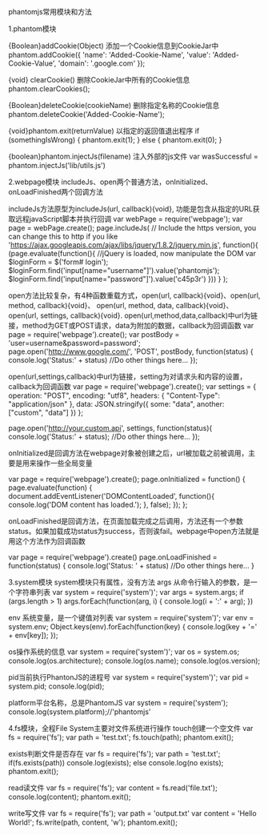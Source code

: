 phantomjs常用模块和方法

1.phantom模块

{Boolean}addCookie(Object) 添加一个Cookie信息到CookieJar中  
phantom.addCookie({
	'name': 'Added-Cookie-Name',
	'value': 'Added-Cookie-Value',
	'domain': '.google.com'
});

{void} clearCookie() 删除CookieJar中所有的Cookie信息
phantom.clearCookies();

{Boolean}deleteCookie(cookieName) 删除指定名称的Cookie信息
phantom.deleteCookie('Added-Cookie-Name');

{void}phantom.exit(returnValue) 以指定的返回值退出程序
if (somethingIsWrong) {
	phantom.exit(1);
} else {
	phantom.exit(0);
}

{boolean}phantom.injectJs(filename) 注入外部的js文件
var wasSuccessful = phantom.injectJs('lib/utils.js')


2.webpage模块
includeJs、open两个普通方法，onInitialized、onLoadFinished两个回调方法

includeJs方法原型为includeJs(url, callback){void},
功能是包含从指定的URL获取远程javaScript脚本并执行回调
var webPage = require('webpage');
var page = webPage.create();
page.includeJs(
	// Include the https version, you can change this to http if you like
	'https://ajax.googleapis.com/ajax/libs/jquery/1.8.2/jquery.min.js',
	function(){
	(page.evaluate(function(){
	//jQuery is loaded, now manipulate the DOM
	var $loginForm = $('form# login');
	$loginForm.find('input[name="username"]').value('phantomjs');
	$loginForm.find('input[name="password"]').value('c45p3r')
	}))
}
);

open方法比较复杂，有4种函数重载方式，open(url, callback){void}、open(url, method, callback){void}、 open(url, method, data, callback){void}、open(url, settings, callback){void}.
open(url,method,data,callback)中url为链接，method为GET或POST请求，data为附加的数据，callback为回调函数
var page = require('webpage').create();
var postBody = 'user=username&password=password';
page.open('http://www.google.com/', 'POST', postBody, function(status) {
	console.log('Status:' + status)
	//Do other things here...
});

open(url,settings,callback)中url为链接，setting为对请求头和内容的设置，callback为回调函数
var page = require('webpage').create();
var settings = {
	operation: "POST",
	encoding: "utf8",
	headers: {
	"Content-Type": "application/json"
},
data: JSON.stringify({
	some: "data",
	another: ["custom", "data"]
})
};

page.open('http://your.custom.api', settings, function(status){
	console.log('Status:' + status);
	//Do other things here...
});

onInitialized是回调方法在webpage对象被创建之后，url被加载之前被调用，主要是用来操作一些全局变量

var page = require('webpage').create();
page.onInitialized = function() {
	page.evaluate(function) {
	document.addEventListener('DOMContentLoaded', function(){
		console.log('DOM content has loaded.');
	}, false);
});
};

onLoadFinished是回调方法，在页面加载完成之后调用，方法还有一个参数status。如果加载成功status为success，否则诶fail。webpage中open方法就是用这个方法作为回调函数

var page = require('webpage').create()
page.onLoadFinished = function(status) {
	console.log('Status: ' + status)
	//Do other things here...
}


3.system模块
system模块只有属性，没有方法
args 从命令行输入的参数，是一个字符串列表
var system = require('system')';
var args = system.args;
if (args.length > 1)
	args.forEach(function(arg, i) {
		console.log(i + ':' + arg);
	})

env 系统变量，是一个键值对列表
var system = require('system')';
var env = system.env;
Object.keys(env).forEach(function(key) {
	console.log(key + '=' + env[key]);
});

os操作系统的信息
var system = require('system')';
var os = system.os;
console.log(os.architecture);
console.log(os.name);
console.log(os.version);

pid当前执行PhantonJS的进程号
var system = require('system')';
var pid = system.pid;
console.log(pid);

platform平台名称，总是PhantomJS
var system = require('system');
console.log(system.platform);//'phantomjs'

4.fs模块，全程File System主要对文件系统进行操作
touch创建一个空文件
var fs = require('fs');
var path = 'test.txt';
fs.touch(path);
phantom.exit();

exists判断文件是否存在
var fs = require('fs');
var path = 'test.txt';
if(fs.exists(path))
	console.log(exists);
else
	console.log(no exists);
phantom.exit();

read读文件
var fs = require('fs');
var content = fs.read('file.txt');
console.log(content);
phantom.exit();

write写文件
var fs = require('fs');
var path = 'output.txt'
var content = 'Hello World!';
fs.write(path, content, 'w');
phantom.exit();